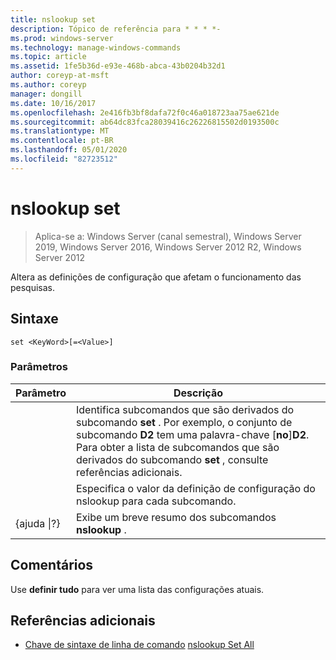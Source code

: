```yaml
---
title: nslookup set
description: Tópico de referência para * * * *-
ms.prod: windows-server
ms.technology: manage-windows-commands
ms.topic: article
ms.assetid: 1fe5b36d-e93e-468b-abca-43b0204b32d1
author: coreyp-at-msft
ms.author: coreyp
manager: dongill
ms.date: 10/16/2017
ms.openlocfilehash: 2e416fb3bf8dafa72f0c46a018723aa75ae621de
ms.sourcegitcommit: ab64dc83fca28039416c26226815502d0193500c
ms.translationtype: MT
ms.contentlocale: pt-BR
ms.lasthandoff: 05/01/2020
ms.locfileid: "82723512"
---
```

# <a name="nslookup-set"></a>nslookup set

> Aplica-se a: Windows Server (canal semestral), Windows Server 2019, Windows Server 2016, Windows Server 2012 R2, Windows Server 2012

Altera as definições de configuração que afetam o funcionamento das pesquisas.
## <a name="syntax"></a>Sintaxe
```
set <KeyWord>[=<Value>]
```
### <a name="parameters"></a>Parâmetros

|    Parâmetro    |                                                                                                                    Descrição                                                                                                                    |
|-----------------|---------------------------------------------------------------------------------------------------------------------------------------------------------------------------------------------------------------------------------------------------|
|    <KeyWord>    | Identifica subcomandos que são derivados do subcomando **set** . Por exemplo, o conjunto de subcomando **D2** tem uma palavra-chave [**no**]**D2**. Para obter a lista de subcomandos que são derivados do subcomando **set** , consulte referências adicionais. |
|     <Value>     |                                                                                      Especifica o valor da definição de configuração do nslookup para cada subcomando.                                                                                      |
| {ajuda &#124;?} |                                                                                               Exibe um breve resumo dos subcomandos **nslookup** .                                                                                               |

## <a name="remarks"></a>Comentários
Use **definir tudo** para ver uma lista das configurações atuais.
## <a name="additional-references"></a>Referências adicionais
- [Chave de sintaxe de linha de comando](command-line-syntax-key.md)
[nslookup Set All](nslookup-set-all.md)
